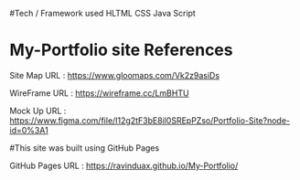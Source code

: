 #Tech / Framework used
HLTML
CSS
Java Script

# My-Portfolio site References

Site Map URL  : https://www.gloomaps.com/Vk2z9asiDs

WireFrame URL : https://wireframe.cc/LmBHTU

Mock Up URL   : https://www.figma.com/file/I12g2tF3bE8il0SREpPZso/Portfolio-Site?node-id=0%3A1


#This site was built using GitHub Pages

GitHub Pages URL : https://ravinduax.github.io/My-Portfolio/
